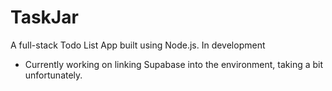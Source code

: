 # TaskJar
A full-stack Todo List App built using Node.js. In development

- Currently working on linking Supabase into the environment, taking a bit unfortunately.